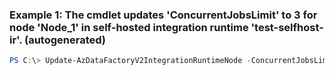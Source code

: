 ### Example 1: The cmdlet updates 'ConcurrentJobsLimit' to 3 for node 'Node_1' in self-hosted integration runtime 'test-selfhost-ir'. (autogenerated)
```powershell
PS C:\> Update-AzDataFactoryV2IntegrationRuntimeNode -ConcurrentJobsLimit <Int32> -DataFactoryName WikiADF -IntegrationRuntimeName test-selfhost-ir -Name Trigger1 -ResourceGroupName rg-test-dfv2
```

